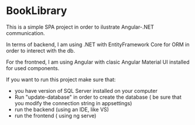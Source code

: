 # BookLibrary

This is a simple SPA project in order to ilustrate Angular-.NET communication.

In terms of backend, I am using .NET with EntityFramework Core for ORM in order to interect with the db.

For the frontned, I am using Angular with clasic Angular Material UI installed for used components.

If you want to run this project make sure that:
- you have  version of SQL Server installed on your computer
- Run "update-database" in order to create the database ( be sure that you modify the connection string in appsettings)
- run the backend (using an IDE, like VS)
- run the frontend ( using ng serve)

